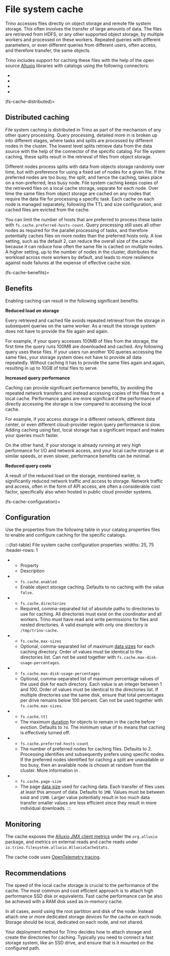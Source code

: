 # File system cache

Trino accesses files directly on object storage and remote file system storage.
This often involves the transfer of large amounts of data. The files are
retrieved from HDFS, or any other supported object storage, by multiple workers
and processed on these workers. Repeated queries with different parameters, or
even different queries from different users, often access, and therefore
transfer, the same objects.

Trino includes support for caching these files with the help of the open
source [Alluxio](https://github.com/Alluxio/alluxio) libraries with catalogs
using the following connectors:

* [](/connector/delta-lake)
* [](/connector/hive)
* [](/connector/hudi)
* [](/connector/iceberg)

(fs-cache-distributed)=
## Distributed caching

File system caching is distributed in Trino as part of the mechanism of any other
query processing. Query processing, detailed more in [](/overview/concepts) is
broken up into different stages, where tasks and splits are processed by
different nodes in the cluster. The lowest level splits retrieve data from the
data source with the help of the connector of the specific catalog. For
file system caching, these splits result in the retrieval of files from object
storage.

Different nodes process splits with data from objects storage randomly over
time, but with preference for using a fixed set of nodes for a given file. If
the preferred nodes are too busy, the split, and hence the caching, takes place
on a non-preferred, less busy node. File system caching keeps copies of the
retrieved files on a local cache storage, separate for each node. Over time the
same files from object storage are cached on any nodes that require the data
file for processing a specific task. Each cache on each node is managed
separately, following the TTL and size configuration, and cached files are
evicted from the cache.

You can limit the number of hosts that are preferred to process these tasks with
`fs.cache.preferred-hosts-count`. Query processing still uses all other nodes as
required for the parallel processing of tasks, and therefore potentially caches
files on more nodes than the preferred hosts only. A low setting, such as the
default 2, can reduce the overall size of the cache because it can reduce how
often the same file is cached on multiple nodes. A higher setting, up to the
number of nodes in the cluster, distributes the workload across more workers by
default, and leads to more resilience against node failures at the expense of
effective cache size.

(fs-cache-benefits)=
## Benefits

Enabling caching can result in the following significant benefits:

**Reduced load on storage**

Every retrieved and cached file avoids repeated retrieval from the storage in
subsequent queries on the same worker. As a result the storage system does not
have to provide the file again and again.

For example, if your query accesses 100MB of files from the storage, the first
time the query runs 100MB are downloaded and cached. Any following query uses
these files. If your users run another 100 queries accessing the same files,
your storage system does not have to provide all data repeatedly. Without
caching it has to provide the same files again and again, resulting in up to
10GB of total files to serve.

**Increased query performance**

Caching can provide significant performance benefits, by avoiding the repeated
network transfers and instead accessing copies of the files from a local
cache. Performance gains are more significant if the performance of directly
accessing the storage is low compared to accessing the local cache.

For example, if you access storage in a different network, different data
center, or even different cloud-provider region query performance is slow. Adding
caching using fast, local storage has a significant impact and makes your
queries much faster.

On the other hand, if your storage is already running at very high performance
for I/O and network access, and your local cache storage is at similar speeds,
or even slower, performance benefits can be minimal.

**Reduced query costs**

A result of the reduced load on the storage, mentioned earlier, is significantly
reduced network traffic and access to storage. Network traffic and access, often
in the form of API access, are often a considerable cost factor, specifically
also when hosted in public cloud provider systems.

(fs-cache-configuration)=
## Configuration

Use the properties from the following table in your catalog properties files to
enable and configure caching for the specific catalogs.

:::{list-table} File system cache configuration properties
:widths: 25, 75
:header-rows: 1

* - Property
  - Description
* - `fs.cache.enabled`
  - Enable object storage caching. Defaults to no caching with the value `false`.
* - `fs.cache.directories`
  - Required, comma-separated list of absolute paths to directories to use for
    caching. All directories must exist on the coordinator and all workers.
    Trino must have read and write permissions for files and nested directories.
    A valid example with only one directory is `/tmp/trino-cache`.
* - `fs.cache.max-sizes`
  - Optional, comma-separated list of maximum [data sizes](prop-type-data-size)
    for each caching directory. Order of values must be identical to the
    directories list. Can not be used together with
    `fs.cache.max-disk-usage-percentages`.
* - `fs.cache.max-disk-usage-percentages`
  - Optional, comma-separated list of maximum percentage values of the used disk
    for each directory. Each value is an integer between 1 and 100. Order of
    values must be identical to the directories list. If multiple directories
    use the same disk, ensure that total percentages per drive remains below 100
    percent. Can not be used together with `fs.cache.max-sizes`.
* - `fs.cache.ttl`
  -  The maximum [duration](prop-type-duration) for objects to remain in the cache
     before eviction. Defaults to `7d`. The minimum value of `0s` means that caching
     is effectively turned off.
* - `fs.cache.preferred-hosts-count`
  - The number of preferred nodes for caching files. Defaults to 2. Processing
    identifies and subsequently prefers using specific nodes. If the preferred
    nodes identified for caching a split are unavailable or too busy, then an
    available node is chosen at random from the cluster. More information in
    [](fs-cache-distributed).
* - `fs.cache.page-size`
  - The page [data size](prop-type-data-size) used for caching data. Each transfer of files 
    uses at least this amount of data. Defaults to `1MB`. Values must be between 
    `64kB` and `15MB`. Larger value potentially result in too much data transfer 
    smaller values are less efficient since they result in more individual downloads.
:::

## Monitoring

The cache exposes the
[Alluxio JMX client metrics](https://docs.alluxio.io/ee-da/user/stable/en/reference/Metrics-List.html#client-metrics)
under the `org.alluxio` package, and metrics on external reads and cache reads under
`io.trino.filesystem.alluxio.AlluxioCacheStats`.

The cache code uses [OpenTelemetry tracing](/admin/opentelemetry).

## Recommendations

The speed of the local cache storage is crucial to the performance of the cache.
The most common and cost efficient approach is to attach high performance SSD
disk or equivalents. Fast cache performance can be also be achieved with a RAM
disk used as in-memory cache.

In all cases, avoid using the root partition and disk of the node. Instead
attach one or more dedicated storage devices for the cache on each node. Storage
should be local, dedicated on each node, and not shared.

Your deployment method for Trino decides how to attach storage and create the
directories for caching. Typically you need to connect a fast storage system,
like an SSD drive, and ensure that is it mounted on the configured path.
